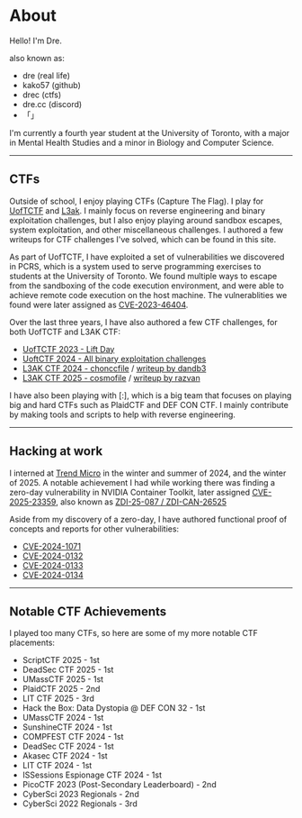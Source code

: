 # About

Hello! I'm Dre.

also known as:

- dre (real life)
- kako57 (github)
- drec (ctfs)
- dre.cc (discord)
- 「」

I'm currently a fourth year student at the University of Toronto,
with a major in Mental Health Studies and a minor in Biology and Computer Science.

---

## CTFs

Outside of school, I enjoy playing CTFs (Capture The Flag).
I play for [UofTCTF](https://uoftctf.org) and [L3ak](https://l3ak.team).
I mainly focus on reverse engineering and binary exploitation challenges,
but I also enjoy playing around sandbox escapes, system exploitation,
and other miscellaneous challenges. I authored a few writeups for CTF challenges I've solved,
which can be found in this site.

As part of UofTCTF, I have exploited a set of vulnerabilities we discovered in PCRS,
which is a system used to serve programming exercises to students at the University of Toronto.
We found multiple ways to escape from the sandboxing of the code execution environment,
and were able to achieve remote code execution on the host machine.
The vulnerablities we found were later assigned as [CVE-2023-46404](https://nvd.nist.gov/vuln/detail/CVE-2023-46404).

Over the last three years, I have also authored a few CTF challenges, for both UofTCTF and L3AK CTF:
- [UofTCTF 2023 - Lift Day](https://github.com/UofTCTF/uoftctf-2023/tree/master/Reverse%20Engineering/Lift%20Day)
- [UoftCTF 2024 - All binary exploitation challenges](https://github.com/UofTCTF/uoftctf-2024-chals-public/tree/master/Binary%20Exploitation)
- [L3AK CTF 2024 - chonccfile](https://github.com/L3AK-TEAM/L3akCTF-2024-public/tree/main/pwn/chonccfile) / [writeup by dandb3](https://velog.io/@dandb3/L3ak-CTF-writeup#4-chonccfile)
- [L3AK CTF 2025 - cosmofile](https://github.com/L3AK-TEAM/L3akCTF-2025-public/tree/main/pwn/cosmofile) / [writeup by razvan](https://razvan.sh/writeups/cosmofile-l3akctf/)

I have also been playing with \[:\], which is a big team that focuses on
playing big and hard CTFs such as PlaidCTF and DEF CON CTF.
I mainly contribute by making tools and scripts to help with reverse engineering.

---

## Hacking at work

I interned at [Trend Micro](https://www.trendmicro.com) in the winter and summer of 2024,
and the winter of 2025. A notable achievement I had while working there was finding a zero-day vulnerability
in NVIDIA Container Toolkit, later assigned [CVE-2025-23359](https://nvidia.custhelp.com/app/answers/detail/a_id/5616),
also known as [ZDI-25-087 / ZDI-CAN-26525](https://www.zerodayinitiative.com/advisories/ZDI-25-087/)

Aside from my discovery of a zero-day, I have authored functional proof of concepts and reports for other vulnerabilities:
- [CVE-2024-1071](https://nvd.nist.gov/vuln/detail/CVE-2024-1071)
- [CVE-2024-0132](https://nvd.nist.gov/vuln/detail/CVE-2024-0132)
- [CVE-2024-0133](https://nvd.nist.gov/vuln/detail/CVE-2024-0133)
- [CVE-2024-0134](https://nvd.nist.gov/vuln/detail/CVE-2024-0134)

---

## Notable CTF Achievements

I played too many CTFs, so here are some of my more notable CTF placements:

- ScriptCTF 2025 - 1st
- DeadSec CTF 2025 - 1st
- UMassCTF 2025 - 1st
- PlaidCTF 2025 - 2nd
- LIT CTF 2025 - 3rd
- Hack the Box: Data Dystopia @ DEF CON 32 - 1st
- UMassCTF 2024 - 1st
- SunshineCTF 2024 - 1st
- COMPFEST CTF 2024 - 1st
- DeadSec CTF 2024 - 1st
- Akasec CTF 2024 - 1st
- LIT CTF 2024 - 1st
- ISSessions Espionage CTF 2024 - 1st
- PicoCTF 2023 (Post-Secondary Leaderboard) - 2nd
- CyberSci 2023 Regionals - 2nd
- CyberSci 2022 Regionals - 3rd
